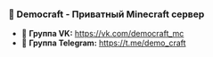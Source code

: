 ### 👋 Democraft - Приватный Minecraft сервер
- 👀 **Группа VK:** https://vk.com/democraft_mc
- 🌱 **Группа Telegram:** https://t.me/demo_craft
